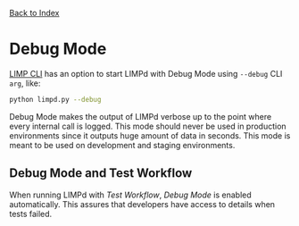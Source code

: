 [Back to Index](/README.md)

# Debug Mode
[LIMP CLI](/cli.md) has an option to start LIMPd with Debug Mode using `--debug` CLI `arg`, like:
```bash
python limpd.py --debug
```
Debug Mode makes the output of LIMPd verbose up to the point where every internal call is logged. This mode should never be used in production environments since it outputs huge amount of data in seconds. This mode is meant to be used on development and staging environments.

## Debug Mode and Test Workflow
When running LIMPd with _Test Workflow_, _Debug Mode_ is enabled automatically. This assures that developers have access to details when tests failed.